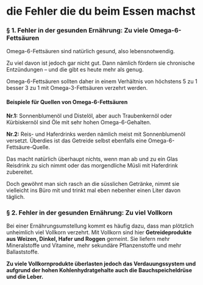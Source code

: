 # die Fehler die du beim Essen machst




### § 1. Fehler in der gesunden Ernährung: Zu viele Omega-6-Fettsäuren 



Omega-6-Fettsäuren sind natürlich gesund, also lebensnotwendig.

Zu viel davon ist jedoch gar nicht gut. Dann nämlich fördern sie chronische Entzündungen – und die gibt es heute mehr als genug.

Omega-6-Fettsäuren sollten daher in einem Verhältnis von höchstens 5 zu 1 besser 3 zu 1 mit Omega-3-Fettsäuren verzehrt werden.

#### Beispiele für Quellen von Omega-6-Fettsäuren
**Nr.1:** Sonnenblumenöl und Distelöl, aber auch Traubenkernöl oder Kürbiskernöl sind Öle mit sehr hohen Omega-6-Gehalten.

**Nr.2:** Reis- und Haferdrinks werden nämlich meist mit Sonnenblumenöl versetzt. Überdies ist das Getreide selbst ebenfalls eine Omega-6-Fettsäure-Quelle.

Das macht natürlich überhaupt nichts, wenn man ab und zu ein Glas Reisdrink zu sich nimmt oder das morgendliche Müsli mit Haferdrink zubereitet.

Doch gewöhnt man sich rasch an die süsslichen Getränke, nimmt sie vielleicht ins Büro mit und trinkt mal eben nebenher einen Liter davon täglich.





### § 2. Fehler in der gesunden Ernährung: Zu viel Vollkorn 



Bei einer Ernährungsumstellung kommt es häufig dazu, dass man plötzlich unheimlich viel Vollkorn verzehrt. Mit Vollkorn sind hier **Getreideprodukte aus Weizen, Dinkel, Hafer und Roggen** gemeint.
Sie liefern mehr Mineralstoffe und Vitamine, mehr sekundäre Pflanzenstoffe und mehr Ballaststoffe.

**Zu viele Vollkornprodukte überlasten jedoch das Verdauungssystem und aufgrund der hohen Kohlenhydratgehalte auch die Bauchspeicheldrüse und die Leber.**
